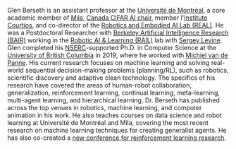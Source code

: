 
Glen Berseth is an assistant professor at the <a href="https://diro.umontreal.ca/accueil/">Université de Montréal</a>, a core academic member of <a href="https://mila.quebec/">Mila</a>, <a href="https://cifar.ca/ai/canada-cifar-ai-chairs/">Canada CIFAR AI chair</a>, member l'<a href="https://institut-courtois.umontreal.ca/">Institute Courtios</a>, and co-director of the <a href="https://montrealrobotics.ca/">Robotics and Embodied AI Lab (REAL)</a>.  He was a Postdoctoral Researcher with <a href="https://bair.berkeley.edu/">Berkeley Artificial Intelligence Research (BAIR)</a> working in the <a href="http://rail.eecs.berkeley.edu/">Robotic AI & Learning (RAIL)</a> lab with <a href="https://people.eecs.berkeley.edu/~svlevine/">Sergey Levine</a>. Glen completed his <a href="https://www.nserc-crsng.gc.ca/index_eng.asp">NSERC</a>-supported Ph.D. in Computer Science at the <a href="cs.ubc.ca/">University of British Columbia</a> in 2019, where he worked with <a href="https://www.cs.ubc.ca/~van/">Michiel van de Panne</a>. His current research focuses on machine learning and solving real-world sequential decision-making problems (planning/RL), such as robotics, scientific discovery and adaptive clean technology. The specifics of his research have covered the areas of human-robot collaboration, generalization, reinforcement learning, continual learning, meta-learning, multi-agent learning, and hierarchical learning. Dr. Berseth has published across the top venues in robotics, machine learning, and computer animation in his work. He also teaches courses on data science and robot learning at Université de Montréal and Mila, covering the most recent research on machine learning techniques for creating generalist agents. He has also co-created a <a  href="https://rl-conference.cc/">new conference for reinforcement learning research</a>.
